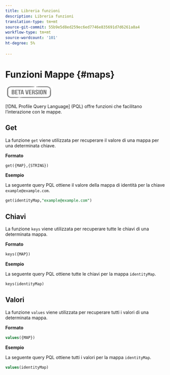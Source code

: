 ```yaml
---
title: Libreria funzioni
description: Libreria funzioni
translation-type: tm+mt
source-git-commit: 55b9e5d8ed259ec6ed7746e835691d7d6261a8a4
workflow-type: tm+mt
source-wordcount: '101'
ht-degree: 5%

---
```


# Funzioni Mappe {#maps}

![](../../assets/do-not-localize/badge.png)

[!DNL Profile Query Language] (PQL) offre funzioni che facilitano l’interazione con le mappe.

## Get

La funzione `get` viene utilizzata per recuperare il valore di una mappa per una determinata chiave.

**Formato**

```sql
get({MAP},{STRING})
```

**Esempio**

La seguente query PQL ottiene il valore della mappa di identità per la chiave `example@example.com`.

```sql
get(identityMap,"example@example.com")
```

## Chiavi

La funzione `keys` viene utilizzata per recuperare tutte le chiavi di una determinata mappa.

**Formato**

```sql
keys({MAP})
```

**Esempio**

La seguente query PQL ottiene tutte le chiavi per la mappa `identityMap`.

```sql
keys(identityMap)
```

## Valori

La funzione `values` viene utilizzata per recuperare tutti i valori di una determinata mappa.

**Formato**

```sql
values({MAP})
```

**Esempio**

La seguente query PQL ottiene tutti i valori per la mappa `identityMap`.

```sql
values(identityMap)
```
